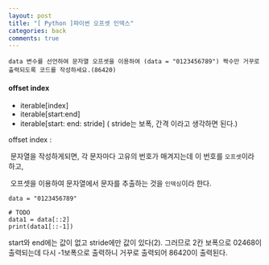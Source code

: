 ```yaml
---
layout: post
title: "[ Python ]파이썬 오프셋 인덱스"
categories: back
comments: true
---
```


```
data 변수를 선언하여 문자열 오프셋을 이용하여 (data = "0123456789") 짝수만 거꾸로 출력되도록 코드를 작성하세요.(86420)
```

#### offset index

- iterable[index]
- iterable[start:end]
- iterable[start​: end: ​stride] ( stride는 보폭, 간격 이라고 생각하면 된다.)

offset index :

​ 문자열을 작성하게되면, 각 문자마다 고유의 번호가 매겨지는데 이 번호를 `오프셋`이라 하고,

​ 오프셋을 이용하여 문자열에서 문자를 추출하는 것을 `인덱싱`이라 한다.

```
data = "0123456789"

# TODO
data1 = data[::2]
print(data1[::-1])
```

start와 end에는 값이 없고 stride에만 값이 있다(2). 그러므로 2칸 보폭으로 02468이 출력되는데 다시 -1보폭으로 출력하니 거꾸로 출력되어 86420이 출력된다.
